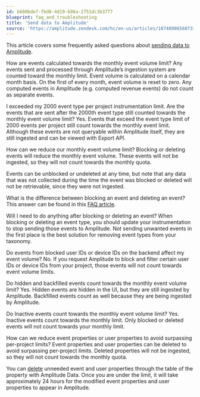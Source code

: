 ```yaml
---
id: b600bde7-fbd8-4d19-b96a-2751dc3b3777
blueprint: faq_and_troubleshooting
title: 'Send data to Amplitude'
source: 'https://amplitude.zendesk.com/hc/en-us/articles/18748906568731'
---
```

This article covers some frequently asked questions about [sending data to Amplitude](https://help.amplitude.com/hc/en-us/articles/115002923888-Limits-How-much-data-can-you-send-to-Amplitude-).

How are events calculated towards the monthly event volume limit?
Any events sent and processed through Amplitude’s ingestion system are counted toward the monthly limit. Event volume is calculated on a calendar month basis. On the first of every month, event volume is reset to zero. Any computed events in Amplitude (e.g. computed revenue events) do not count as separate events.

I exceeded my 2000 event type per project instrumentation limit. Are the events that are sent after the 2000th event type still counted towards the monthly event volume limit?
Yes. Events that exceed the event type limit of 2000 events per project still count towards the monthly event limit. Although these events are not queryable within Amplitude itself, they are still ingested and can be viewed with Export API.

How can we reduce our monthly event volume limit?
Blocking or deleting events will reduce the monthly event volume. These events will not be ingested, so they will not count towards the monthly quota. 

Events can be unblocked or undeleted at any time, but note that any data that was not collected during the time the event was blocked or deleted will not be retrievable, since they were not ingested. 

What is the difference between blocking an event and deleting an event?
This answer can be found in this [FAQ article](https://help.amplitude.com/hc/en-us/articles/360059279291-FAQ-What-s-the-difference-between-hiding-blocking-and-deleting-an-event-or-property-).

Will I need to do anything after blocking or deleting an event?
When blocking or deleting an event type, you should update your instrumentation to stop sending those events to Amplitude. Not sending unwanted events in the first place is the best solution for removing event types from your taxonomy.

Do events from blocked user IDs or device IDs on the backend affect my event volume?
No. If you request Amplitude to block and filter certain user IDs or device IDs from your project, those events will not count towards event volume limits. 

Do hidden and backfilled events count towards the monthly event volume limit?
Yes. Hidden events are hidden in the UI, but they are still ingested by Amplitude. Backfilled events count as well because they are being ingested by Amplitude.

Do Inactive events count towards the monthly event volume limit?
Yes. Inactive events count towards the monthly limit. Only blocked or deleted events will not count towards your monthly limit.

How can we reduce event properties or user properties to avoid surpassing per-project limits?
Event properties and user properties can be deleted to avoid surpassing per-project limits. Deleted properties will not be ingested, so they will not count towards the monthly quota. 

You can [delete](/docs/data/remove-invalid-data) unneeded event and user properties through the table of the property with Amplitude Data. Once you are under the limit, it will take approximately 24 hours for the modified event properties and user properties to appear in Amplitude.
